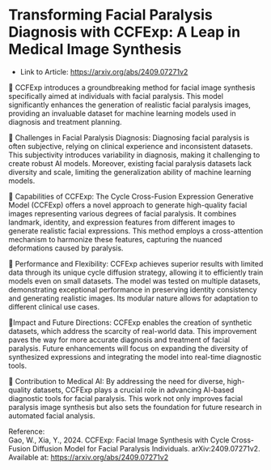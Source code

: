 # Transforming Facial Paralysis Diagnosis with CCFExp: A Leap in Medical Image Synthesis 

- Link to Article: https://arxiv.org/abs/2409.07271v2

📍 CCFExp introduces a groundbreaking method for facial image synthesis specifically aimed at individuals with facial paralysis. This model significantly enhances the generation of realistic facial paralysis images, providing an invaluable dataset for machine learning models used in diagnosis and treatment planning.

🔸 Challenges in Facial Paralysis Diagnosis: Diagnosing facial paralysis is often subjective, relying on clinical experience and inconsistent datasets. This subjectivity introduces variability in diagnosis, making it challenging to create robust AI models. Moreover, existing facial paralysis datasets lack diversity and scale, limiting the generalization ability of machine learning models.

🔸 Capabilities of CCFExp: The Cycle Cross-Fusion Expression Generative Model (CCFExp) offers a novel approach to generate high-quality facial images representing various degrees of facial paralysis. It combines landmark, identity, and expression features from different images to generate realistic facial expressions. This method employs a cross-attention mechanism to harmonize these features, capturing the nuanced deformations caused by paralysis.

🔸 Performance and Flexibility: CCFExp achieves superior results with limited data through its unique cycle diffusion strategy, allowing it to efficiently train models even on small datasets. The model was tested on multiple datasets, demonstrating exceptional performance in preserving identity consistency and generating realistic images. Its modular nature allows for adaptation to different clinical use cases.

🔸Impact and Future Directions: CCFExp enables the creation of synthetic datasets, which address the scarcity of real-world data. This improvement paves the way for more accurate diagnosis and treatment of facial paralysis. Future enhancements will focus on expanding the diversity of synthesized expressions and integrating the model into real-time diagnostic tools.

🔸 Contribution to Medical AI: By addressing the need for diverse, high-quality datasets, CCFExp plays a crucial role in advancing AI-based diagnostic tools for facial paralysis. This work not only improves facial paralysis image synthesis but also sets the foundation for future research in automated facial analysis.

Reference:  
Gao, W., Xia, Y., 2024. CCFExp: Facial Image Synthesis with Cycle Cross-Fusion Diffusion Model for Facial Paralysis Individuals. arXiv:2409.07271v2. Available at: https://arxiv.org/abs/2409.07271v2
